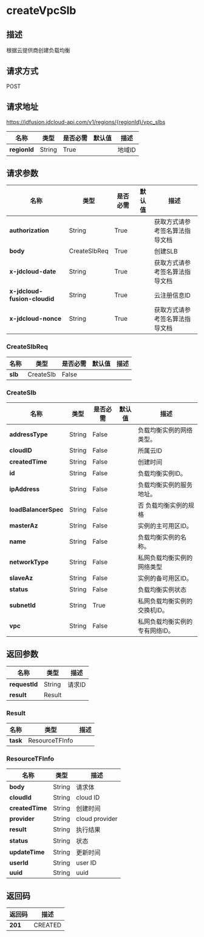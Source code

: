 # createVpcSlb


## 描述
根据云提供商创建负载均衡

## 请求方式
POST

## 请求地址
https://jdfusion.jdcloud-api.com/v1/regions/{regionId}/vpc_slbs

|名称|类型|是否必需|默认值|描述|
|---|---|---|---|---|
|**regionId**|String|True| |地域ID|

## 请求参数
|名称|类型|是否必需|默认值|描述|
|---|---|---|---|---|
|**authorization**|String|True| |获取方式请参考签名算法指导文档|
|**body**|CreateSlbReq|True| |创建SLB|
|**x-jdcloud-date**|String|True| |获取方式请参考签名算法指导文档|
|**x-jdcloud-fusion-cloudid**|String|True| |云注册信息ID|
|**x-jdcloud-nonce**|String|True| |获取方式请参考签名算法指导文档|

### CreateSlbReq
|名称|类型|是否必需|默认值|描述|
|---|---|---|---|---|
|**slb**|CreateSlb|False| | |
### CreateSlb
|名称|类型|是否必需|默认值|描述|
|---|---|---|---|---|
|**addressType**|String|False| |负载均衡实例的网络类型。|
|**cloudID**|String|False| |所属云ID|
|**createdTime**|String|False| |创建时间|
|**id**|String|False| |负载均衡实例ID。|
|**ipAddress**|String|False| |负载均衡实例的服务地址。|
|**loadBalancerSpec**|String|False| |否  负载均衡实例的规格|
|**masterAz**|String|False| |实例的主可用区ID。|
|**name**|String|False| |负载均衡实例的名称。|
|**networkType**|String|False| |私网负载均衡实例的网络类型|
|**slaveAz**|String|False| |实例的备可用区ID。|
|**status**|String|False| |负载均衡实例状态|
|**subnetId**|String|True| |私网负载均衡实例的交换机ID。|
|**vpc**|String|False| |私网负载均衡实例的专有网络ID。|

## 返回参数
|名称|类型|描述|
|---|---|---|
|**requestId**|String|请求ID|
|**result**|Result| |

### Result
|名称|类型|描述|
|---|---|---|
|**task**|ResourceTFInfo| |
### ResourceTFInfo
|名称|类型|描述|
|---|---|---|
|**body**|String|请求体|
|**cloudId**|String|cloud ID|
|**createdTime**|String|创建时间|
|**provider**|String|cloud provider|
|**result**|String|执行结果|
|**status**|String|状态|
|**updateTime**|String|更新时间|
|**userId**|String|user ID|
|**uuid**|String|uuid|

## 返回码
|返回码|描述|
|---|---|
|**201**|CREATED|

